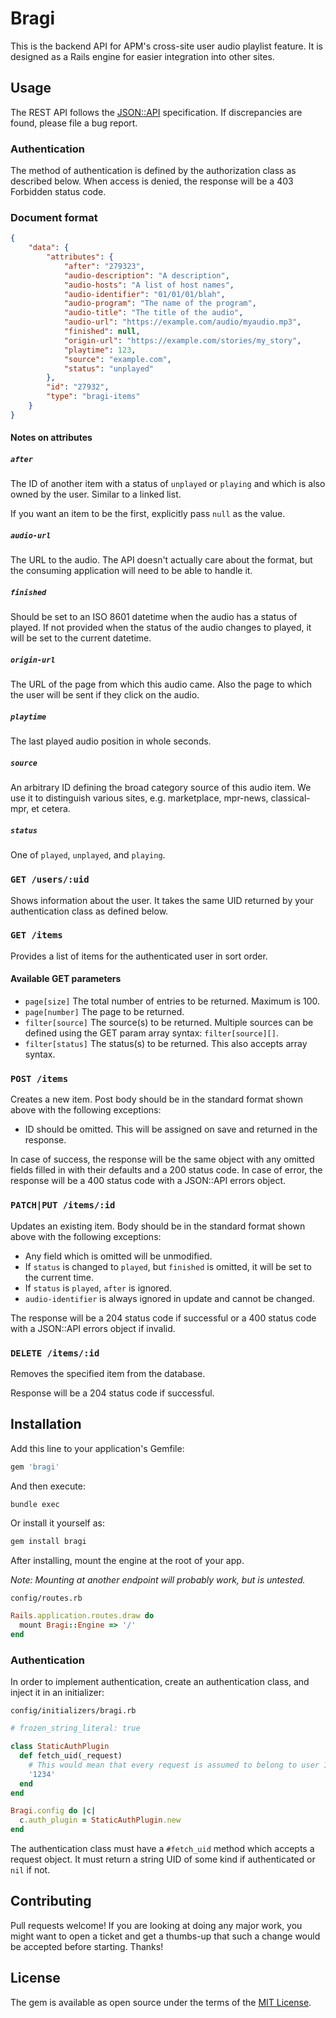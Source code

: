 # Bragi

This is the backend API for APM's cross-site user audio playlist feature. It is designed as a Rails engine for easier integration into other sites.

## Usage

The REST API follows the [JSON::API](http://jsonapi.org/format/) specification. If discrepancies are found, please file a bug report.

### Authentication

The method of authentication is defined by the authorization class as described below. When access is denied, the response will be a 403 Forbidden status code.

### Document format

```json
{
    "data": {
        "attributes": {
            "after": "279323",
            "audio-description": "A description",
            "audio-hosts": "A list of host names",
            "audio-identifier": "01/01/01/blah",
            "audio-program": "The name of the program",
            "audio-title": "The title of the audio",
            "audio-url": "https://example.com/audio/myaudio.mp3",
            "finished": null,
            "origin-url": "https://example.com/stories/my_story",
            "playtime": 123,
            "source": "example.com",
            "status": "unplayed"
        },
        "id": "27932",
        "type": "bragi-items"
    }
}
```

#### Notes on attributes

##### `after`

The ID of another item with a status of `unplayed` or `playing` and which is also owned by the user. Similar to a linked list.

If you want an item to be the first, explicitly pass `null` as the value.

##### `audio-url`

The URL to the audio. The API doesn't actually care about the format, but the consuming application will need to be able to handle it.

##### `finished`

Should be set to an ISO 8601 datetime when the audio has a status of played. If not provided when the status of the audio changes to played, it will be set to the current datetime.

##### `origin-url`

The URL of the page from which this audio came. Also the page to which the user will be sent if they click on the audio.

##### `playtime`

The last played audio position in whole seconds.

##### `source`

An arbitrary ID defining the broad category source of this audio item. We use it to distinguish various sites, e.g. marketplace, mpr-news, classical-mpr, et cetera.

##### `status`

One of `played`, `unplayed`, and `playing`.

### `GET /users/:uid`

Shows information about the user. It takes the same UID returned by your authentication class as defined below.

### `GET /items`

Provides a list of items for the authenticated user in sort order.

#### Available GET parameters

* `page[size]` The total number of entries to be returned. Maximum is 100.
* `page[number]` The page to be returned.
* `filter[source]` The source(s) to be returned. Multiple sources can be defined using the GET param array syntax: `filter[source][]`.
* `filter[status]` The status(s) to be returned. This also accepts array syntax.

### `POST /items`

Creates a new item. Post body should be in the standard format shown above with the following exceptions:

* ID should be omitted. This will be assigned on save and returned in the response.

In case of success, the response will be the same object with any omitted fields filled in with their defaults and a 200 status code. In case of error, the response will be a 400 status code with a JSON::API errors object.

### `PATCH|PUT /items/:id`

Updates an existing item. Body should be in the standard format shown above with the following exceptions:

* Any field which is omitted will be unmodified.
* If `status` is changed to `played`, but `finished` is omitted, it will be set to the current time.
* If `status` is `played`, `after` is ignored.
* `audio-identifier` is always ignored in update and cannot be changed.

The response will be a 204 status code if successful or a 400 status code with a JSON::API errors object if invalid.

### `DELETE /items/:id`

Removes the specified item from the database.

Response will be a 204 status code if successful.

## Installation

Add this line to your application's Gemfile:

```ruby
gem 'bragi'
```

And then execute:

```bash
bundle exec
```

Or install it yourself as:

```bash
gem install bragi
```

After installing, mount the engine at the root of your app.

*Note: Mounting at another endpoint will probably work, but is untested.*

`config/routes.rb`
```ruby
Rails.application.routes.draw do
  mount Bragi::Engine => '/'
end
```

### Authentication

In order to implement authentication, create an authentication class, and inject it in an initializer:

`config/initializers/bragi.rb`
```ruby
# frozen_string_literal: true

class StaticAuthPlugin
  def fetch_uid(_request)
    # This would mean that every request is assumed to belong to user 1234.
    '1234'
  end
end

Bragi.config do |c|
  c.auth_plugin = StaticAuthPlugin.new
end
```

The authentication class must have a `#fetch_uid` method which accepts a request object. It must return a string UID of some kind if authenticated or `nil` if not.

## Contributing

Pull requests welcome! If you are looking at doing any major work, you might want to open a ticket and get a thumbs-up that such a change would be accepted before starting. Thanks!

## License

The gem is available as open source under the terms of the [MIT License](http://opensource.org/licenses/MIT).
